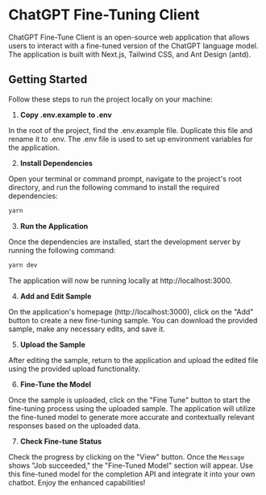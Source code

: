 # ChatGPT Fine-Tuning Client

ChatGPT Fine-Tune Client is an open-source web application that allows users to interact with a fine-tuned version of the ChatGPT language model. The application is built with Next.js, Tailwind CSS, and Ant Design (antd).

## Getting Started

Follow these steps to run the project locally on your machine:

1. **Copy .env.example to .env**

In the root of the project, find the .env.example file. Duplicate this file and rename it to .env. The .env file is used to set up environment variables for the application.

2. **Install Dependencies**

Open your terminal or command prompt, navigate to the project's root directory, and run the following command to install the required dependencies:

```sh
yarn
```

3. **Run the Application**

Once the dependencies are installed, start the development server by running the following command:

```sh
yarn dev
```

The application will now be running locally at http://localhost:3000.

4. **Add and Edit Sample**

On the application's homepage (http://localhost:3000), click on the "Add" button to create a new fine-tuning sample. You can download the provided sample, make any necessary edits, and save it.

5. **Upload the Sample**

After editing the sample, return to the application and upload the edited file using the provided upload functionality.

6. **Fine-Tune the Model**

Once the sample is uploaded, click on the "Fine Tune" button to start the fine-tuning process using the uploaded sample. The application will utilize the fine-tuned model to generate more accurate and contextually relevant responses based on the uploaded data.

7. **Check Fine-tune Status**

Check the progress by clicking on the "View" button. Once the `Message` shows "Job succeeded," the "Fine-Tuned Model" section will appear. Use this fine-tuned model for the completion API and integrate it into your own chatbot. Enjoy the enhanced capabilities!

